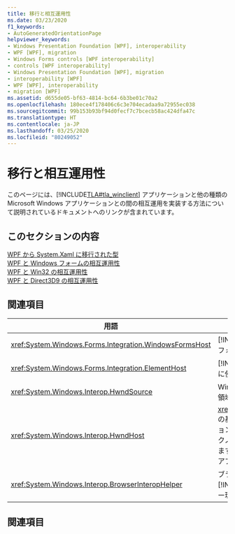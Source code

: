 ```yaml
---
title: 移行と相互運用性
ms.date: 03/23/2020
f1_keywords:
- AutoGeneratedOrientationPage
helpviewer_keywords:
- Windows Presentation Foundation [WPF], interoperability
- WPF [WPF], migration
- Windows Forms controls [WPF interoperability]
- controls [WPF interoperability]
- Windows Presentation Foundation [WPF], migration
- interoperability [WPF]
- WPF [WPF], interoperability
- migration [WPF]
ms.assetid: d655de05-bf63-4814-bc64-6b3be01c70a2
ms.openlocfilehash: 180ece4f178406c6c3e704ecadaa9a72955ec038
ms.sourcegitcommit: 99b153b93bf94d0fecf7c7bcecb58ac424dfa47c
ms.translationtype: HT
ms.contentlocale: ja-JP
ms.lasthandoff: 03/25/2020
ms.locfileid: "80249052"
---
```

# <a name="migration-and-interoperability"></a>移行と相互運用性

このページには、[!INCLUDE[TLA#tla_winclient](../../../../includes/tlasharptla-winclient-md.md)] アプリケーションと他の種類の Microsoft Windows アプリケーションとの間の相互運用を実装する方法について説明されているドキュメントへのリンクが含まれています。

## <a name="in-this-section"></a>このセクションの内容

[WPF から System.Xaml に移行された型](types-migrated-from-wpf-to-system.md)\
[WPF と Windows フォームの相互運用性](wpf-and-windows-forms-interoperation.md)\
[WPF と Win32 の相互運用性](wpf-and-win32-interoperation.md)\
[WPF と Direct3D9 の相互運用性](wpf-and-direct3d9-interoperation.md)

## <a name="reference"></a>関連項目

| 用語                                                     | 定義                                                                                                                                                                                                                                                                                                                                                                                                  |
|----------------------------------------------------------|-------------------------------------------------------------------------------------------------------------------------------------------------------------------------------------------------------------------------------------------------------------------------------------------------------------------------------------------------------------------------------------------------------------|
| <xref:System.Windows.Forms.Integration.WindowsFormsHost> | [!INCLUDE[TLA2#tla_winclient](../../../../includes/tla2sharptla-winclient-md.md)] ページの要素として Windows フォーム コントロールをホストするために使用できる要素。                                                                                                                                                                                                                                      |
| <xref:System.Windows.Forms.Integration.ElementHost>      | [!INCLUDE[TLA#tla_winclient](../../../../includes/tlasharptla-winclient-md.md)] コントロールをホストするために使用できる Windows フォーム コントロール。                                                                                                                                                                                                                                                                 |
| <xref:System.Windows.Interop.HwndSource>                 | Win32 アプリケーション内で [!INCLUDE[TLA2#tla_winclient](../../../../includes/tla2sharptla-winclient-md.md)] 領域をホストします。                                                                                                                                                                                                                                                                                |
| <xref:System.Windows.Interop.HwndHost>                   | <xref:System.Windows.Forms.Integration.WindowsFormsHost> の基底クラス。[!INCLUDE[TLA2#tla_winclient](../../../../includes/tla2sharptla-winclient-md.md)] アプリケーションによってホストされるときに、すべての HWND ベースのテクノロジで使用されるいくつかの基本的な機能が定義されています。 これをサブクラス化し、[!INCLUDE[TLA2#tla_winclient](../../../../includes/tla2sharptla-winclient-md.md)] アプリケーション内で Win32 ウィンドウをホストします。 |
| <xref:System.Windows.Interop.BrowserInteropHelper>       | ブラウザーによってホストされている [!INCLUDE[TLA2#tla_winclient](../../../../includes/tla2sharptla-winclient-md.md)] アプリケーションのブラウザー環境の条件を報告するためのヘルパー クラス。                                                                                                                                                                                                         |

## <a name="related-sections"></a>関連項目
